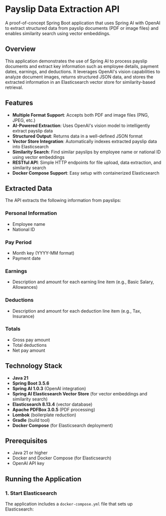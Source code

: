# Payslip Data Extraction API

A proof-of-concept Spring Boot application that uses Spring AI with OpenAI to extract structured data from payslip
documents (PDF or image files) and enables similarity search using vector embeddings.

## Overview

This application demonstrates the use of Spring AI to process payslip documents and extract key information such as
employee details, payment dates, earnings, and deductions. It leverages OpenAI's vision capabilities to analyze document
images, returns structured JSON data, and stores the extracted information in an Elasticsearch vector store for
similarity-based retrieval.

## Features

- **Multiple Format Support**: Accepts both PDF and image files (PNG, JPEG, etc.)
- **AI-Powered Extraction**: Uses OpenAI's vision model to intelligently extract payslip data
- **Structured Output**: Returns data in a well-defined JSON format
- **Vector Store Integration**: Automatically indexes extracted payslip data into Elasticsearch
- **Similarity Search**: Find similar payslips by employee name or national ID using vector embeddings
- **RESTful API**: Simple HTTP endpoints for file upload, data extraction, and similarity search
- **Docker Compose Support**: Easy setup with containerized Elasticsearch

## Extracted Data

The API extracts the following information from payslips:

### Personal Information
- Employee name
- National ID

### Pay Period

- Month key (YYYY-MM format)
- Payment date

### Earnings

- Description and amount for each earning line item (e.g., Basic Salary, Allowances)

### Deductions

- Description and amount for each deduction line item (e.g., Tax, Insurance)

### Totals
- Gross pay amount
- Total deductions
- Net pay amount

## Technology Stack

- **Java 21**
- **Spring Boot 3.5.6**
- **Spring AI 1.0.3** (OpenAI integration)
- **Spring AI Elasticsearch Vector Store** (for vector embeddings and similarity search)
- **Elasticsearch 8.13.4** (vector database)
- **Apache PDFBox 3.0.5** (PDF processing)
- **Lombok** (boilerplate reduction)
- **Gradle** (build tool)
- **Docker Compose** (for Elasticsearch deployment)

## Prerequisites

- Java 21 or higher
- Docker and Docker Compose (for Elasticsearch)
- OpenAI API key

## Running the Application

### 1. Start Elasticsearch

The application includes a `docker-compose.yml` file that sets up Elasticsearch:
